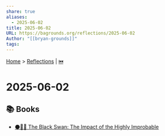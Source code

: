 ```yaml
---
share: true
aliases:
  - 2025-06-02
title: 2025-06-02
URL: https://bagrounds.org/reflections/2025-06-02
Author: "[[bryan-grounds]]"
tags: 
---
```

[Home](../index.md) > [Reflections](./index.md) | [⏮️](./2025-06-01.md)  
# 2025-06-02  
## 📚 Books  
- [⚫🦢🎲 The Black Swan: The Impact of the Highly Improbable](../books/the-black-swan-the-impact-of-the-highly-improbable.md)